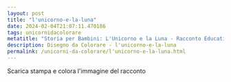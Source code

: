 ```yaml
---
layout: post
title: "l'unicorno-e-la-luna"
date: 2024-02-04T21:07:11.470186
tags: unicornidacolorare
metatitle: "Storia per Bambini: L'Unicorno e la Luna - Racconto Educativo e Divertente"
description: Disegno da Colorare - l'unicorno-e-la-luna
permalink: /unicorni-da-colorare/l'unicorno-e-la-luna.html
---
```

Scarica stampa e colora l'immagine del racconto
        
